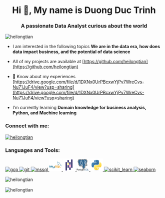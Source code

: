 <h1 align="center">Hi 👋, My name is Duong Duc Trinh</h1>
<h3 align="center">A passionate Data Analyst curious about the world</h3>

<p align="left"> <img src="https://komarev.com/ghpvc/?username=heilongtian&label=Profile%20views&color=0e75b6&style=flat" alt="heilongtian" /> </p>

- I am interested in the following topics **We are in the data era, how does data impact business, and the potential of data science**

- All of my projects are available at [https://github.com/heilongtian](https://github.com/heilongtian)

- 📄 Know about my experiences [https://drive.google.com/file/d/1DXNx0UrPBcxwYjPv7WreCvs-Nu71JuF4/view?usp=sharing](https://drive.google.com/file/d/1DXNx0UrPBcxwYjPv7WreCvs-Nu71JuF4/view?usp=sharing)

- I’m currently learning **Domain knowledge for business analysis, Python, and Machine learning**

<h3 align="left">Connect with me:</h3>
<p align="left">
<a href="https://linkedin.com/in/heilongtian" target="blank"><img align="center" src="https://raw.githubusercontent.com/rahuldkjain/github-profile-readme-generator/master/src/images/icons/Social/linked-in-alt.svg" alt="heilongtian" height="30" width="40" /></a>
</p>

<h3 align="left">Languages and Tools:</h3>
<p align="left"> <a href="https://cloud.google.com" target="_blank" rel="noreferrer"> <img src="https://www.vectorlogo.zone/logos/google_cloud/google_cloud-icon.svg" alt="gcp" width="40" height="40"/> </a> <a href="https://git-scm.com/" target="_blank" rel="noreferrer"> <img src="https://www.vectorlogo.zone/logos/git-scm/git-scm-icon.svg" alt="git" width="40" height="40"/> </a> <a href="https://www.microsoft.com/en-us/sql-server" target="_blank" rel="noreferrer"> <img src="https://www.svgrepo.com/show/303229/microsoft-sql-server-logo.svg" alt="mssql" width="40" height="40"/> </a> <a href="https://www.mysql.com/" target="_blank" rel="noreferrer"> <img src="https://raw.githubusercontent.com/devicons/devicon/master/icons/mysql/mysql-original-wordmark.svg" alt="mysql" width="40" height="40"/> </a> <a href="https://pandas.pydata.org/" target="_blank" rel="noreferrer"> <img src="https://raw.githubusercontent.com/devicons/devicon/2ae2a900d2f041da66e950e4d48052658d850630/icons/pandas/pandas-original.svg" alt="pandas" width="40" height="40"/> </a> <a href="https://www.postgresql.org" target="_blank" rel="noreferrer"> <img src="https://raw.githubusercontent.com/devicons/devicon/master/icons/postgresql/postgresql-original-wordmark.svg" alt="postgresql" width="40" height="40"/> </a> <a href="https://www.python.org" target="_blank" rel="noreferrer"> <img src="https://raw.githubusercontent.com/devicons/devicon/master/icons/python/python-original.svg" alt="python" width="40" height="40"/> </a> <a href="https://scikit-learn.org/" target="_blank" rel="noreferrer"> <img src="https://upload.wikimedia.org/wikipedia/commons/0/05/Scikit_learn_logo_small.svg" alt="scikit_learn" width="40" height="40"/> </a> <a href="https://seaborn.pydata.org/" target="_blank" rel="noreferrer"> <img src="https://seaborn.pydata.org/_images/logo-mark-lightbg.svg" alt="seaborn" width="40" height="40"/> </a> </p>

<p><img align="center" src="https://github-readme-stats.vercel.app/api/top-langs?username=heilongtian&show_icons=true&locale=en&layout=compact" alt="heilongtian" /></p>

<p><img align="center" src="https://github-readme-streak-stats.herokuapp.com/?user=heilongtian&" alt="heilongtian" /></p>
